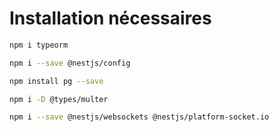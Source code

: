 # Installation nécessaires

```bash
npm i typeorm

npm i --save @nestjs/config

npm install pg --save

npm i -D @types/multer

npm i --save @nestjs/websockets @nestjs/platform-socket.io

```

